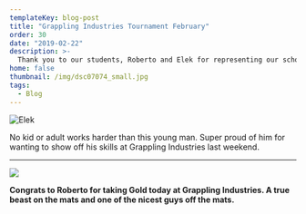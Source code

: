 ```yaml
---
templateKey: blog-post
title: "Grappling Industries Tournament February"
order: 30
date: "2019-02-22"
description: >-
  Thank you to our students, Roberto and Elek for representing our school at the Grappling Industries Tournament.
home: false
thumbnail: /img/dsc07074_small.jpg
tags:
  - Blog
---
```


![](/img/no-kids-or-adult-works-harder-than-this-young-man.-super-proud-of-him-for-wanting-to-show-off-his-skills-_grapplingindustries-last-weekend.jpg "Elek ")

No kid or adult works harder than this young man. Super proud of him for wanting to show off his skills at Grappling Industries last weekend.

---

![](/img/congrats-roberto.jpg)

**Congrats to Roberto for taking Gold today at Grappling Industries. A true beast on the mats and one of the nicest guys off the mats.**

